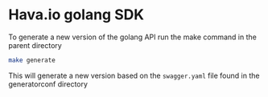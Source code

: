 # Hava.io golang SDK

To generate a new version of the golang API run the make command in the parent directory

```sh
make generate
```

This will generate a new version based on the `swagger.yaml` file found in the generatorconf directory